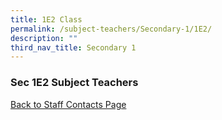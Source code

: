 ```yaml
---
title: 1E2 Class
permalink: /subject-teachers/Secondary-1/1E2/
description: ""
third_nav_title: Secondary 1
---
```

### Sec 1E2 Subject Teachers

 
 
[Back to Staff Contacts Page](https://staging.d1w3gt6qa53vq2.amplifyapp.com/about-us/school-staff-contacts/)